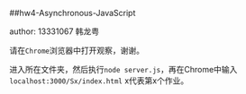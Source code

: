 ##hw4-Asynchronous-JavaScript

author: 13331067 韩龙粤

请在`Chrome`浏览器中打开观察，谢谢。

进入所在文件夹，然后执行`node server.js`，再在Chrome中输入`localhost:3000/Sx/index.html` x代表第x个作业。

